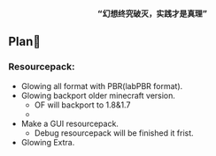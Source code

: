 <h3 align="center">

      “幻想终究破灭，实践才是真理”
</h3>

## Plan📅
### Resourcepack:
- Glowing all format with PBR(labPBR format).
- Glowing backport older minecraft version.
  - OF will backport to 1.8&1.7
  - <!--- CTM will backport to 1.15&1.12 [no plan for long time]--->
- Make a GUI resourcepack.
  - Debug resourcepack will be finished it frist.
- Glowing Extra.
